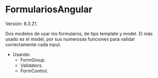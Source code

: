 # FormulariosAngular
Versión: 8.3.21.

Dos modelos de usar los formularos, de tipo template y model.
El más usado es el model, por sus numerosas funciones para validar correctamente cada input.
* Usando:
    * FormGroup.
    * Validators.
    * FormControl.
